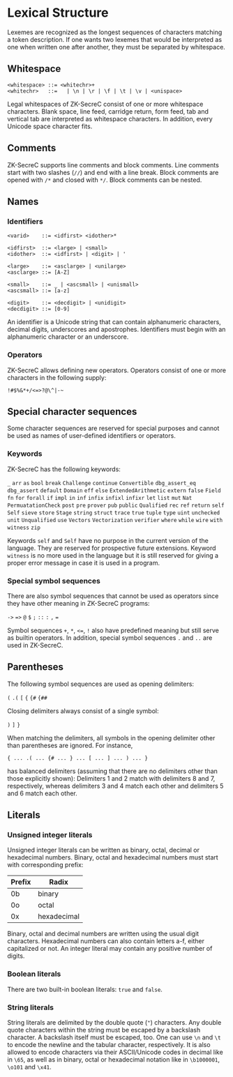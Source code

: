 # Lexical Structure

Lexemes are recognized as the longest sequences of characters matching a token description. If one wants two lexemes that would be interpreted as one when written one after another, they must be separated by whitespace.

## Whitespace

```
<whitespace> ::= <whitechr>+
<whitechr>   ::=   | \n | \r | \f | \t | \v | <unispace>
```

Legal whitespaces of ZK-SecreC consist of one or more whitespace characters. Blank space, line feed, carridge return, form feed, tab and vertical tab are interpreted as whitespace characters. In addition, every Unicode space character fits.

## Comments

ZK-SecreC supports line comments and block comments. Line comments start with two slashes (`//`) and end with a line break. Block comments are opened with `/*` and closed with `*/`. Block comments can be nested.

## Names

### Identifiers

```
<varid>    ::= <idfirst> <idother>*

<idfirst>  ::= <large> | <small>
<idother>  ::= <idfirst> | <digit> | '

<large>    ::= <asclarge> | <unilarge>
<asclarge> ::= [A-Z]

<small>    ::= _ | <ascsmall> | <unismall>
<ascsmall> ::= [a-z]

<digit>    ::= <decdigit> | <unidigit>
<decdigit> ::= [0-9]
```

An identifier is a Unicode string that can contain alphanumeric characters, decimal digits, underscores and apostrophes. Identifiers must begin with an alphanumeric character or an underscore.

### Operators

ZK-SecreC allows defining new operators. Operators consist of one or more characters in the following supply:

```
!#$%&*+/<=>?@\^|-~
```

## Special character sequences

Some character sequences are reserved for special purposes and cannot be used as names of user-defined identifiers or operators.

### Keywords

ZK-SecreC has the following keywords:

`_`
`arr`
`as`
`bool`
`break`
`Challenge`
`continue`
`Convertible`
`dbg_assert_eq`
`dbg_assert`
`default`
`Domain`
`eff`
`else`
`ExtendedArithmetic`
`extern`
`false`
`Field`
`fn`
`for`
`forall`
`if`
`impl`
`in`
`inf`
`infix`
`infixl`
`infixr`
`let`
`list`
`mut`
`Nat`
`PermuatationCheck`
`post`
`pre`
`prover`
`pub`
`public`
`Qualified`
`rec`
`ref`
`return`
`self`
`Self`
`sieve`
`store`
`Stage`
`string`
`struct`
`trace`
`true`
`tuple`
`type`
`uint`
`unchecked`
`unit`
`Unqualified`
`use`
`Vectors`
`Vectorization`
`verifier`
`where`
`while`
`wire`
`with`
`witness`
`zip`

Keywords `self` and `Self` have no purpose in the current version of the language. They are reserved for prospective future extensions. Keyword `witness` is no more used in the language but it is still reserved for giving a proper error message in case it is used in a program.

### Special symbol sequences

There are also symbol sequences that cannot be used as operators since they have other meaning in ZK-SecreC programs:

`->`
`=>`
`@`
`$`
`;`
`::`
`:`
`,`
`=`

Symbol sequences `+`, `*`, `<=`, `!` also have predefined meaning but still serve as builtin operators. In addition, special symbol sequences `.` and `..` are used in ZK-SecreC.

## Parentheses

The following symbol sequences are used as opening delimiters:

`(`
`.(`
`[`
`{`
`{#`
`{##`

Closing delimiters always consist of a single symbol:

`)`
`]`
`}`

When matching the delimiters, all symbols in the opening delimiter other than parentheses are ignored. For instance,

```{ ... .( ... {# ... } ... [ ... ] ... ) ... }```

has balanced delimiters (assuming that there are no delimiters other than those explicitly shown): Delimiters 1 and 2 match with delimiters 8 and 7, respectively, whereas delimiters 3 and 4 match each other and delimiters 5 and 6 match each other.

## Literals

### Unsigned integer literals

Unsigned integer literals can be written as binary, octal, decimal or hexadecimal numbers. Binary, octal and hexadecimal numbers must start with corresponding prefix:

| Prefix | Radix       |
|--------|-------------|
| 0b     | binary      |
| 0o     | octal       |
| 0x     | hexadecimal |

Binary, octal and decimal numbers are written using the usual digit characters. Hexadecimal numbers can also contain letters a-f, either capitalized or not. An integer literal may contain any positive number of digits.

### Boolean literals

There are two built-in boolean literals: `true` and `false`.

### String literals

String literals are delimited by the double quote (`"`) characters. Any double quote characters within the string must be escaped by a backslash character. A backslash itself must be escaped, too. One can use `\n` and `\t` to encode the newline and the tabular character, respectively. It is also allowed to encode characters via their ASCII/Unicode codes in decimal like in `\65`, as well as in binary, octal or hexadecimal notation like in `\b1000001`, `\o101` and `\x41`.

